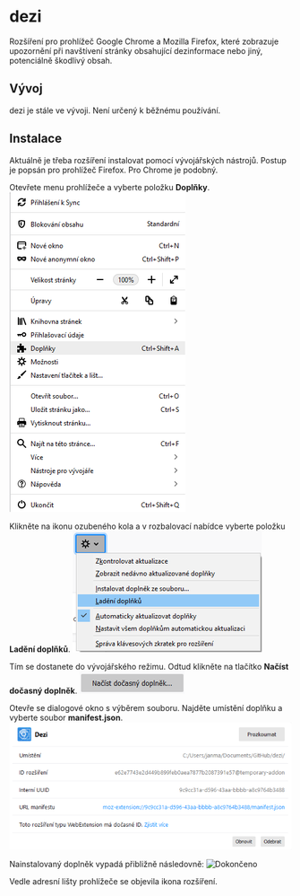 # dezi
Rozšíření pro prohlížeč Google Chrome a Mozilla Firefox, které zobrazuje upozornění při navštívení stránky obsahující dezinformace nebo jiný, potenciálně škodlivý obsah.

## Vývoj
dezi je stále ve vývoji. Není určený k běžnému používání.

## Instalace
Aktuálně je třeba rozšíření instalovat pomocí vývojářských nástrojů. Postup je popsán pro prohlížeč Firefox. Pro Chrome je podobný.

Otevřete menu prohlížeče a vyberte položku **Doplňky**. 
![Doplňky](./docs/images/install_developer_step1.png)

Klikněte na ikonu ozubeného kola a v rozbalovací nabídce vyberte položku **Ladění doplňků**.
![Ladění doplňku](./docs/images/install_developer_step2.png)

Tím se dostanete do vývojářského režimu. Odtud klikněte na tlačítko **Načíst dočasný doplněk**.
![Načíst dočasný doplněk](./docs/images/install_developer_step3.png)

Otevře se dialogové okno s výběrem souboru. Najděte umístění doplňku a vyberte soubor **manifest.json**.
![Manifest](./docs/images/install_developer_step5.png)

Nainstalovaný doplněk vypadá přibližně následovně:
![Dokončeno](./docs/images/install_developer_step6.png)

Vedle adresní lišty prohlížeče se objevila ikona rozšíření.
